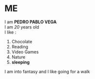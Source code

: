 # ME
I am **PEDRO PABLO VEGA** \
I am *20* years old \
I like :
1. Chocolate
2. Reading
3. Video Games
4. Nature
5. **sleeping**

I am into fantasy and I like going for a walk
